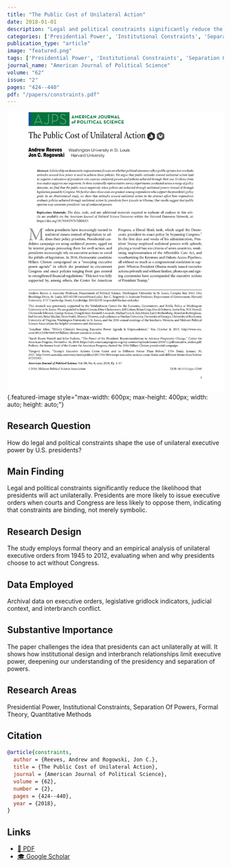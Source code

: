 ```yaml
---
title: "The Public Cost of Unilateral Action"
date: 2018-01-01
description: "Legal and political constraints significantly reduce the likelihood that presidents will act unilaterally. Presidents are more likely to issue executive orders when courts and Congress are less likely to oppose them, indicating that constraints are binding, not merely symbolic."
categories: ['Presidential Power', 'Institutional Constraints', 'Separation Of Powers', 'Formal Theory', 'Quantitative Methods']
publication_type: "article"
image: "featured.png"
tags: ['Presidential Power', 'Institutional Constraints', 'Separation Of Powers', 'Formal Theory', 'Quantitative Methods']
journal_name: "American Journal of Political Science"
volume: "62"
issue: "2"
pages: "424--440"
pdf: "/papers/constraints.pdf"
---
```


![](featured.png){.featured-image style="max-width: 600px; max-height: 400px; width: auto; height: auto;"}

## Research Question

How do legal and political constraints shape the use of unilateral executive power by U.S. presidents?

## Main Finding

Legal and political constraints significantly reduce the likelihood that presidents will act unilaterally. Presidents are more likely to issue executive orders when courts and Congress are less likely to oppose them, indicating that constraints are binding, not merely symbolic.

## Research Design

The study employs formal theory and an empirical analysis of unilateral executive orders from 1945 to 2012, evaluating when and why presidents choose to act without Congress.

## Data Employed

Archival data on executive orders, legislative gridlock indicators, judicial context, and interbranch conflict.

## Substantive Importance

The paper challenges the idea that presidents can act unilaterally at will. It shows how institutional design and interbranch relationships limit executive power, deepening our understanding of the presidency and separation of powers.

## Research Areas

Presidential Power, Institutional Constraints, Separation Of Powers, Formal Theory, Quantitative Methods

## Citation

```bibtex
@article{constraints,
  author = {Reeves, Andrew and Rogowski, Jon C.},
  title = {The Public Cost of Unilateral Action},
  journal = {American Journal of Political Science},
  volume = {62},
  number = {2},
  pages = {424--440},
  year = {2018},
}
```

## Links

- [📄 PDF](/papers/constraints.pdf)
- [🎓 Google Scholar](https://scholar.google.com/scholar?q=The%20Public%20Cost%20of%20Unilateral%20Action)